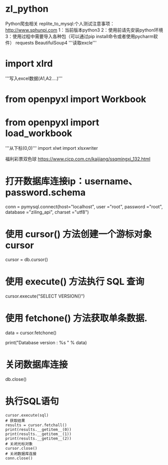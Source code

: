 # zl_python
Python爬虫相关
replite_to_mysql:个人测试注意事项：http://www.sphunpi.com
 1：当前版本python3
 2：使用前请先安装python环境
 3：使用过程中需要导入各种包（可以通过pip install命令或者使用pycharm软件）
requests
BeautifulSoup4
'''读取excle'''
# import xlrd
'''写入excel数据(A1,A2....)'''
# from openpyxl import Workbook
# from openpyxl import load_workbook
'''从下标(0,0)'''
import xlwt
import xlsxwriter
 
福利彩票双色球 https://www.cjcp.com.cn/kaijiang/ssqmingxi_132.html

# 打开数据库连接ip：username、password.schema
 conn = pymysql.connect(host="localhost", user ="root", password ="root", database ="ziling_api", charset ="utf8")

# 使用 cursor() 方法创建一个游标对象 cursor
cursor = db.cursor()

# 使用 execute()  方法执行 SQL 查询
cursor.execute("SELECT VERSION()")

# 使用 fetchone() 方法获取单条数据.
data = cursor.fetchone()

print("Database version : %s " % data)

# 关闭数据库连接
db.close()

 # 执行SQL语句
    cursor.execute(sql)
    # 获取结果
    results = cursor.fetchall()
    print(results.__getitem__(0))
    print(results.__getitem__(1))
    print(results.__getitem__(2))
    # 关闭光标对象
    cursor.close()
    # 关闭数据库连接
    conn.close()
